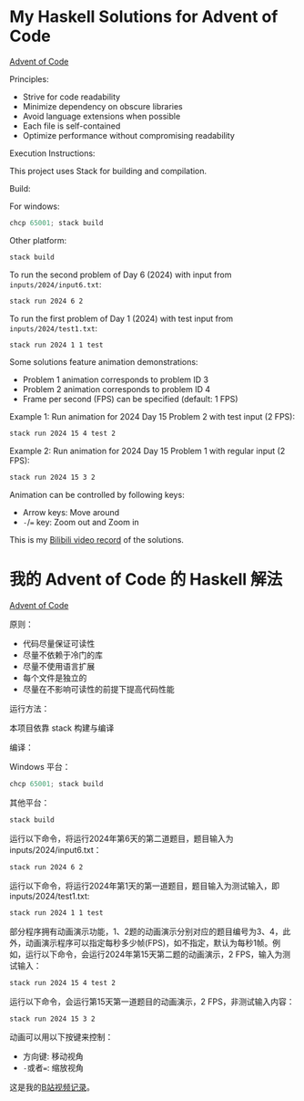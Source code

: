 # My Haskell Solutions for Advent of Code

[Advent of Code](https://adventofcode.com/)

Principles:
- Strive for code readability
- Minimize dependency on obscure libraries
- Avoid language extensions when possible
- Each file is self-contained
- Optimize performance without compromising readability


Execution Instructions:  

This project uses Stack for building and compilation.

Build:

For windows:

```powershell
chcp 65001; stack build
```

Other platform:

```bash
stack build
```

To run the second problem of Day 6 (2024) with input from `inputs/2024/input6.txt`:

```bash
stack run 2024 6 2
```

To run the first problem of Day 1 (2024) with test input from `inputs/2024/test1.txt`:

```bash
stack run 2024 1 1 test
```

Some solutions feature animation demonstrations:
- Problem 1 animation corresponds to problem ID 3
- Problem 2 animation corresponds to problem ID 4
- Frame per second (FPS) can be specified (default: 1 FPS)

Example 1: Run animation for 2024 Day 15 Problem 2 with test input (2 FPS):

```bash
stack run 2024 15 4 test 2
```

Example 2: Run animation for 2024 Day 15 Problem 1 with regular input (2 FPS):

```bash
stack run 2024 15 3 2 
```

Animation can be controlled by following keys:

- Arrow keys: Move around
- `-`/`=` key: Zoom out and Zoom in

This is my [Bilibili video record](https://www.bilibili.com/video/BV1vPC5YUEQZ) of the solutions.

# 我的 Advent of Code 的 Haskell 解法

[Advent of Code](https://adventofcode.com/)

原则：

- 代码尽量保证可读性
- 尽量不依赖于冷门的库
- 尽量不使用语言扩展
- 每个文件是独立的
- 尽量在不影响可读性的前提下提高代码性能


运行方法：

本项目依靠 stack 构建与编译

编译：

Windows 平台：

```powershell
chcp 65001; stack build
```

其他平台：

```bash
stack build
```

运行以下命令，将运行2024年第6天的第二道题目，题目输入为 inputs/2024/input6.txt：

```bash
stack run 2024 6 2
```

运行以下命令，将运行2024年第1天的第一道题目，题目输入为测试输入，即 inputs/2024/test1.txt:

```bash
stack run 2024 1 1 test
```

部分程序拥有动画演示功能，1、2题的动画演示分别对应的题目编号为3、4，此外，动画演示程序可以指定每秒多少帧(FPS)，如不指定，默认为每秒1帧。例如，运行以下命令，会运行2024年第15天第二题的动画演示，2 FPS，输入为测试输入：

```bash
stack run 2024 15 4 test 2
```

运行以下命令，会运行第15天第一道题目的动画演示，2 FPS，非测试输入内容：

```bash
stack run 2024 15 3 2
```

动画可以用以下按键来控制：

- 方向键: 移动视角
- `-`或者`=`: 缩放视角

这是我的[B站视频记录](https://www.bilibili.com/video/BV1vPC5YUEQZ)。
